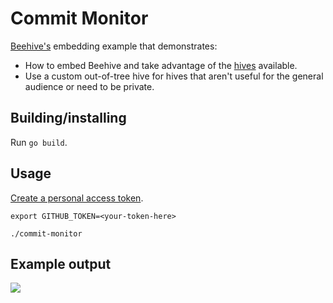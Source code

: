 # Commit Monitor

[Beehive's](https://github.com/muesli/beehive) embedding example that demonstrates:

* How to embed Beehive and take advantage of the [hives](https://github.com/muesli/beehive/tree/master/bees) available.
* Use a custom out-of-tree hive for hives that aren't useful for the general audience or need to be private.

## Building/installing

Run `go build`.

## Usage

[Create a personal access token](https://help.github.com/en/github/authenticating-to-github/creating-a-personal-access-token-for-the-command-line).

```
export GITHUB_TOKEN=<your-token-here>

./commit-monitor
````


## Example output


![](images/screeshot.png)
